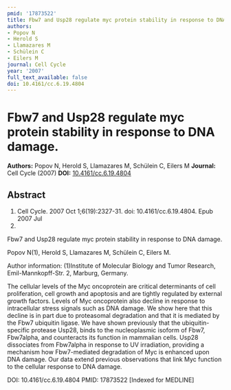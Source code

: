 ```yaml
---
pmid: '17873522'
title: Fbw7 and Usp28 regulate myc protein stability in response to DNA damage.
authors:
- Popov N
- Herold S
- Llamazares M
- Schülein C
- Eilers M
journal: Cell Cycle
year: '2007'
full_text_available: false
doi: 10.4161/cc.6.19.4804
---
```


# Fbw7 and Usp28 regulate myc protein stability in response to DNA damage.
**Authors:** Popov N, Herold S, Llamazares M, Schülein C, Eilers M
**Journal:** Cell Cycle (2007)
**DOI:** [10.4161/cc.6.19.4804](https://doi.org/10.4161/cc.6.19.4804)

## Abstract

1. Cell Cycle. 2007 Oct 1;6(19):2327-31. doi: 10.4161/cc.6.19.4804. Epub 2007 Jul
 26.

Fbw7 and Usp28 regulate myc protein stability in response to DNA damage.

Popov N(1), Herold S, Llamazares M, Schülein C, Eilers M.

Author information:
(1)Institute of Molecular Biology and Tumor Research, Emil-Mannkopff-Str. 2, 
Marburg, Germany.

The cellular levels of the Myc oncoprotein are critical determinants of cell 
proliferation, cell growth and apoptosis and are tightly regulated by external 
growth factors. Levels of Myc oncoprotein also decline in response to 
intracellular stress signals such as DNA damage. We show here that this decline 
is in part due to proteasomal degradation and that it is mediated by the Fbw7 
ubiquitin ligase. We have shown previously that the ubiquitin-specific protease 
Usp28, binds to the nucleoplasmic isoform of Fbw7, Fbw7alpha, and counteracts 
its function in mammalian cells. Usp28 dissociates from Fbw7alpha in response to 
UV irradiation, providing a mechanism how Fbw7-mediated degradation of Myc is 
enhanced upon DNA damage. Our data extend previous observations that link Myc 
function to the cellular response to DNA damage.

DOI: 10.4161/cc.6.19.4804
PMID: 17873522 [Indexed for MEDLINE]
